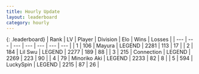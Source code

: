 ```yaml
---
title: Hourly Update
layout: leaderboard
category: hourly
---
```


{: .leaderboard}
| Rank | LV | Player | Division | Elo | Wins | Losses |
| --- | --- | --- | --- | --- | --- | --- |
| <span data-change="1">1</span> | 106 | <span title="ID: 381526">Mayura</span> | LEGEND | <span data-change="11">2281</span> | <span data-change="4">113</span> | <span data-change="1">17</span> |
| <span data-change="-1">2</span> | 184 | <span title="ID: 468342">Lil Swu</span> | LEGEND | <span data-change="0">2277</span> | <span data-change="0">189</span> | <span data-change="0">88</span> |
| <span data-change="0">3</span> | 215 | <span title="ID: 539711">Connection</span> | LEGEND | <span data-change="19">2269</span> | <span data-change="8">223</span> | <span data-change="2">90</span> |
| <span data-change="0">4</span> | 79 | <span title="ID: 456466">Minoriko Aki</span> | LEGEND | <span data-change="0">2233</span> | <span data-change="0">82</span> | <span data-change="0">8</span> |
| <span data-change="1">5</span> | 594 | <span title="ID: 498412">LuckySpin</span> | LEGEND | <span data-change="0">2215</span> | <span data-change="0">87</span> | <span data-change="0">26</span> |